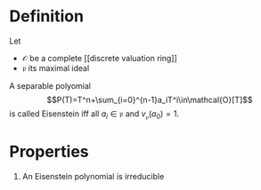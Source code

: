 # Definition
Let
- $\mathcal{O}$ be a complete [[discrete valuation ring]]
- $\mathfrak{p}$ its maximal ideal

A separable polyomial $$P(T)=T^n+\sum_{i=0}^{n-1}a_iT^i\in\mathcal{O}[T]$$ is called Eisenstein iff all $a_i\in\mathfrak{p}$ and $v_\mathfrak{p}(a_0)=1$.

# Properties
1. An Eisenstein polynomial is irreducible